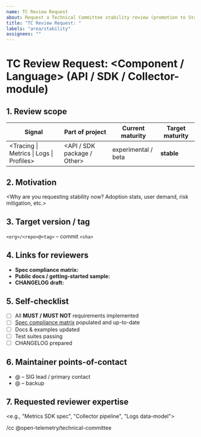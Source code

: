 ```yaml
---
name: TC Review Request
about: Request a Technical Committee stability review (promotion to Stable)
title: "TC Review Request: "
labels: "area/stability"
assignees: ""
---
```


<!--
Delete the guidance comments after filling in the form.
-->

# TC Review Request: <Component / Language> <Signal> (API / SDK / Collector-module)

## 1. Review scope
| Signal | Part of project | Current maturity | Target maturity |
| ------ | --------------- | ---------------- | --------------- |
| <Tracing \| Metrics \| Logs \| Profiles> | <API / SDK package / Other> | experimental / beta | **stable** |

## 2. Motivation
<Why are you requesting stability now? Adoption stats, user demand, risk mitigation, etc.>

## 3. Target version / tag
`<org>/<repo>@<tag>` – commit `<sha>`

## 4. Links for reviewers
* **Spec compliance matrix:** <link to documentation of how your implementation meets each spec requirement>
  <!--
  Example compliance matrix format:

  ### Spec compliance matrix (Metrics SDK, spec @ 87c4a7f)

  | § | Requirement (paraphrased) | Status | Notes / Links |
  |---|---------------------------|--------|---------------|
  | 6.1.1 | MeterProvider **MUST** be safe for concurrent use | ✅ | Covered by mutex in meter_provider.go#L45 |
  | 6.1.2 | MeterProvider **MUST** return same Meter for identical name | ✅ | unit test `TestSameMeter` |
  | 6.3.1 | SDK **MUST** implement PeriodicReader | ✅ | pkg/metric/reader/periodic_reader.go |
  | 6.3.2 | SDK **SHOULD** implement ManualReader | ❌ | Tracked in #1234; planned before GA |
  | 6.12 | **MUST_NOT** drop data on forced shutdown | ✅ | integration test `TestForceFlush` |
  | … | … | … | … |
  -->
* **Public docs / getting-started sample:** <link>
* **CHANGELOG draft:** <link>

<!--
Notes on the self-checklist:

It is ideal to perform a stabilization review before a release candidate is generated.
-->

## 5. Self-checklist
- [ ] All **MUST / MUST NOT** requirements implemented
- [ ] [Spec compliance matrix](https://github.com/open-telemetry/opentelemetry-specification/blob/main/spec-compliance-matrix.md) populated and up-to-date
- [ ] Docs & examples updated
- [ ] Test suites passing
- [ ] CHANGELOG prepared

## 6. Maintainer points-of-contact
- @<handle> – SIG lead / primary contact
- @<handle> – backup

## 7. Requested reviewer expertise
<e.g., "Metrics SDK spec", "Collector pipeline", "Logs data-model">

/cc @open-telemetry/technical-committee
